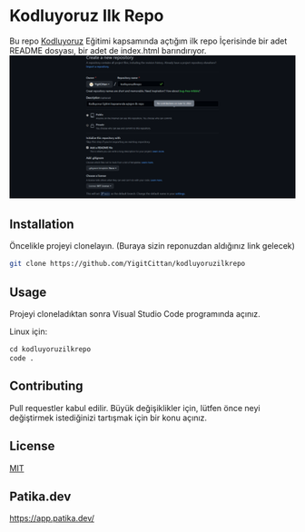 # Kodluyoruz Ilk Repo
Bu repo [Kodluyoruz](https://www.patika.dev/) Eğitimi kapsamında açtığım ilk repo İçerisinde bir adet README dosyası, bir adet de index.html barındırıyor.
![](https://github.com/YigitCittan/kodluyoruzilkrepo/blob/main/Figures/Figure1.PNG)


## Installation
Öncelikle projeyi clonelayın. (Buraya sizin reponuzdan aldığınız link gelecek)

```bash 
git clone https://github.com/YigitCittan/kodluyoruzilkrepo
```
## Usage

Projeyi cloneladıktan sonra Visual Studio Code programında açınız.

Linux için:
```linux
cd kodluyoruzilkrepo
code .
```
## Contributing
Pull requestler kabul edilir. Büyük değişiklikler için, lütfen önce neyi değiştirmek istediğinizi tartışmak için bir konu açınız.
## License
[MIT](https://github.com/mkucukkoc/kodluyoruzilkrepo/blob/main/LICENSE)
## Patika.dev
https://app.patika.dev/